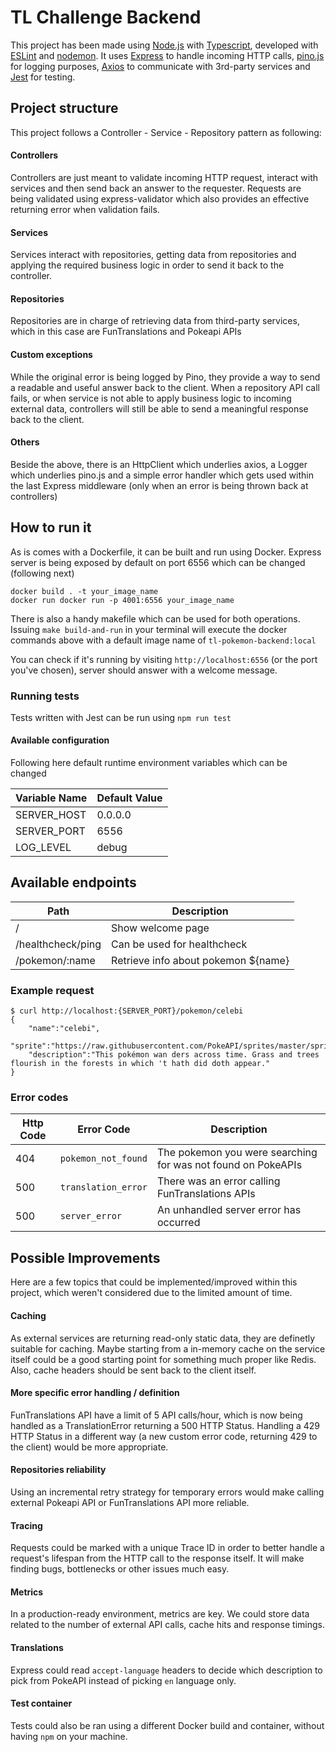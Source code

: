 

# TL Challenge Backend

This project has been made using [Node.js](https://nodejs.org/en/) with [Typescript](https://www.typescriptlang.org/), developed with [ESLint](https://eslint.org/) and [nodemon](https://nodemon.io/). It uses [Express](https://expressjs.com/it/) to handle incoming HTTP calls, [pino.js](https://getpino.io/#/) for logging purposes, [Axios](https://axios-http.com/) to communicate with 3rd-party services and [Jest](https://jestjs.io/) for testing.

## Project structure
This project follows a Controller - Service - Repository pattern as following:

#### Controllers
Controllers are just meant to validate incoming HTTP request, interact with services and then send back an answer to the requester. Requests are being validated using express-validator which also provides an effective returning error when validation fails.

#### Services
Services interact with repositories, getting data from repositories and applying the required business logic in order to send it back to the controller.

#### Repositories
Repositories are in charge of retrieving data from third-party services, which in this case are FunTranslations and Pokeapi APIs

#### Custom exceptions
While the original error is being logged by Pino, they provide a way to send a readable and useful answer back to the client. When a repository API call fails, or when service is not able to apply business logic to incoming external data, controllers will still be able to send a meaningful response back to the client.

#### Others
Beside the above, there is an HttpClient which underlies axios, a Logger which underlies pino.js and a simple error handler which gets used within the last Express middleware (only when an error is being thrown back at controllers)

## How to run it
As is comes with a Dockerfile, it can be built and run using Docker.
Express server is being exposed by default on port 6556 which can be changed (following next)

```
docker build . -t your_image_name
docker run docker run -p 4001:6556 your_image_name
```
There is also a handy makefile which can be used for both operations. Issuing `make build-and-run` in your terminal will execute the docker commands above with a default image name of `tl-pokemon-backend:local`

You can check if it's running by visiting `http://localhost:6556` (or the port you've chosen), server should answer with a welcome message.

### Running tests
Tests written with Jest can be run using `npm run test`

#### Available configuration

Following here default runtime environment variables which can be changed  

| Variable Name | Default Value |
|---------------|---------------|
| SERVER_HOST   | 0.0.0.0       |
| SERVER_PORT   | 6556          |
| LOG_LEVEL     | debug         |
  

## Available endpoints

| Path              | Description                         |
|-------------------|-------------------------------------|
| /                 | Show welcome page                   |
| /healthcheck/ping | Can be used for healthcheck         |
| /pokemon/:name    | Retrieve info about pokemon ${name} |

 
### Example request

```
$ curl http://localhost:{SERVER_PORT}/pokemon/celebi
{
	"name":"celebi",
	"sprite":"https://raw.githubusercontent.com/PokeAPI/sprites/master/sprites/pokemon/251.png",
	"description":"This pokémon wan ders across time. Grass and trees flourish in the forests in which 't hath did doth appear."
}
```

### Error codes
| Http Code | Error Code          | Description                                                  |
|-----------|---------------------|--------------------------------------------------------------|
| 404       | `pokemon_not_found` | The pokemon you were searching for was not found on PokeAPIs |
| 500       | `translation_error` | There was an error calling FunTranslations APIs              |
| 500       | `server_error`      | An unhandled server error has occurred                       |

## Possible Improvements
Here are a few topics that could be implemented/improved within this project, which weren't considered due to the limited amount of time.

#### Caching
As external services are returning read-only static data, they are definetly suitable for caching. Maybe starting from a in-memory cache on the service itself could be a good starting point for something much proper like Redis. Also, cache headers should be sent back to the client itself.

#### More specific error handling / definition
FunTranslations API have a limit of 5 API calls/hour, which is now being handled as a TranslationError returning a 500 HTTP Status. Handling a 429 HTTP Status in a different way (a new custom error code, returning 429 to the client) would be more appropriate.

#### Repositories reliability
Using an incremental retry strategy for temporary errors would make calling external Pokeapi API or FunTranslations API more reliable.

####  Tracing
Requests could be marked with a unique Trace ID in order to better handle a request's lifespan from the HTTP call to the response itself. It will make finding bugs, bottlenecks or other issues much easy.

#### Metrics
In a production-ready environment, metrics are key. We could store data related to the number of external API calls, cache hits and response timings.

#### Translations
Express could read `accept-language` headers to decide which description to pick from PokeAPI instead of picking `en` language only.

#### Test container
Tests could also be ran using a different Docker build and container, without having `npm` on your machine.